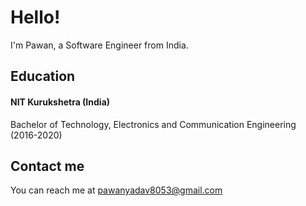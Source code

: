 # Hello!
I'm Pawan, a Software Engineer from India.

## Education
#### NIT Kurukshetra (India)
Bachelor of Technology, Electronics and Communication Engineering (2016-2020)

## Contact me
You can reach me at pawanyadav8053@gmail.com

<!--
**pawanyadavnitk/pawanyadavnitk** is a ✨ _special_ ✨ repository because its `README.md` (this file) appears on your GitHub profile.

Here are some ideas to get you started:

- 🔭 I’m currently working on ...
- 🌱 I’m currently learning ...
- 👯 I’m looking to collaborate on ...
- 🤔 I’m looking for help with ...
- 💬 Ask me about ...
- 📫 How to reach me: ...
- 😄 Pronouns: ...
- ⚡ Fun fact: ...
-->
